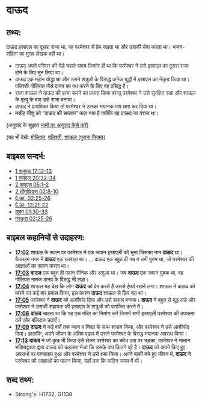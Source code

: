 # दाऊद #

## तथ्य: ##

दाऊद इस्राएल का दूसरा राजा था, वह परमेश्वर से प्रेम रखता था और उसकी सेवा करता था। भजन-संहिता का मुख्य लेखक वही था।

* दाऊद अपने परिवार की भेड़ें चराते समय किशोर ही था कि परमेश्वर ने उसे इस्राएल का दूसरा राजा होने के लिए चुन लिया था। 
* दाऊद एक महान योद्धा था और उसने शत्रुओं के विरूद्ध अनेक युद्धों में इस्राएल का नेतृत्व किया था। पलिश्ती गोलियत जैसे दानव का वध करने के लिए वह प्रसिद्ध है।
* राजा शाऊल ने दाऊद की हत्या करने का प्रयास किया परन्तु परमेश्वर ने उसे सुरक्षित रखा और शाऊल के मृत्यु के बाद उसे राजा बनाया।
* दाऊद ने प्रायश्चित किया तो परमेश्वर ने उसका भयानक पाप क्षमा कर दिया था।
* मसीह यीशु को “दाऊद की सन्तान” कहा गया है क्योंकि वह दाऊद का वंशज था। 

(अनुवाद के सुझाव [नामों का अनुवाद कैसे करें](rc://hi/ta/man/translate/translate-names))

(यह भी देखें: [गोलियत](../names/goliath.md), [पलिश्ती](../names/philistines.md), [शाऊल (पुराना नियम)](../names/saul.md))

## बाइबल सन्दर्भ: ##

* [1 शमूएल 17:12-13](rc://hi/tn/help/1sa/17/12)
* [1 शमूएल 20:32-34](rc://hi/tn/help/1sa/20/32)
* [2 शमूएल 05:1-2](rc://hi/tn/help/2sa/05/01)
* [2 तीमुथियुस 02:8-10](rc://hi/tn/help/2ti/02/08)
* [प्रे.का. 02:25-26](rc://hi/tn/help/act/02/25)
* [प्रे.का. 13:21-22](rc://hi/tn/help/act/13/21)
* [लूका 01:30-33](rc://hi/tn/help/luk/01/30)
* [मरकुस 02:25-26](rc://hi/tn/help/mrk/02/25)

## बाइबल कहानियों से उदाहरण: ##

* __[17:02](rc://hi/tn/help/obs/17/02)__ शाऊल के स्थान पर परमेश्वर ने एक जवान इस्राएली को चुना जिसका नाम __दाऊद__ था। बैतलहम नगर में __दाऊद__ एक चरवाहा था। ... दाऊद एक बहुत ही नम्र व धर्मी पुरुष था, जो परमेश्वर की आज्ञाओं का पालन करता था। 
* __[17:03](rc://hi/tn/help/obs/17/03)__ __दाऊद__  एक बहुत ही महान सैनिक और अगुआ था। जब __दाऊद__ एक जवान युवक था, वह गोलियत नामक दानव के विरुद्ध भी लड़ा। 
* __[17:04](rc://hi/tn/help/obs/17/04)__ शाऊल यह देख कि लोग __दाऊद__ को प्रेम करते है उससे ईर्ष्या रखने लगा। शाऊल ने दाऊद को मारने का कई बार प्रयास किया, इस कारण __दाऊद__ शाऊल से छिप रहा था। 
* __[17:05](rc://hi/tn/help/obs/17/05)__ परमेश्वर ने __दाऊद__ को आशीर्वाद दिया और उसे सफल बनाया। __दाऊद__ ने बहुत से युद्ध लड़े और परमेश्वर ने उसकी सहायता की इस्राएल के शत्रुओं को पराजित करने में।  
* __[17:06](rc://hi/tn/help/obs/17/06)__ __दाऊद__ चाहता था कि वह एक मंदिर का निर्माण करें जिसमें सभी इस्राएली परमेश्वर की उपासना करें और बलिदान चढाएँ। 
* __[17:09](rc://hi/tn/help/obs/17/09)__ __दाऊद__ ने कई वर्षों तक न्याय व निष्ठा के साथ शासन किया, और परमेश्वर ने उसे आशीर्वाद दिया। हालांकि, अपने जीवन के अंतिम पड़ाव में उसने परमेश्वर के विरुद्ध  भयानक अपराध किया। 
* __[17:13](rc://hi/tn/help/obs/17/13)__  __दाऊद__ ने जो कुछ भी किया उसे लेकर परमेश्वर का क्रोध उस पर भड़का, परमेश्वर ने नातान भविष्यद्वक्ता द्वारा दाऊद को कहलवा भेजा कि उसके पाप कितने बुरे है। __दाऊद__ को अपने किए हुए अपराधों पर पश्चाताप हुआ और परमेश्वर ने उसे क्षमा किया। अपने बाकी बचे हुए जीवन में, __दाऊद__ ने परमेश्वर की आज्ञाओं का पालन किया, यहाँ तक कि कठिन समय में भी।

## शब्द तथ्य: ##

* Strong's: H1732, G1138
